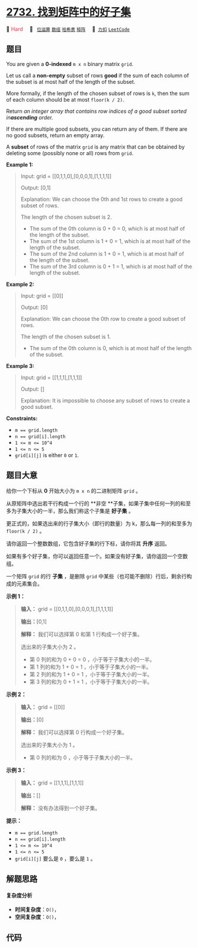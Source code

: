 # [2732. 找到矩阵中的好子集](https://2xiao.github.io/leetcode-js/problem/2732.html)

🔴 <font color=#ff334b>Hard</font>&emsp; 🔖&ensp; [`位运算`](/tag/bit-manipulation.md) [`数组`](/tag/array.md) [`哈希表`](/tag/hash-table.md) [`矩阵`](/tag/matrix.md)&emsp; 🔗&ensp;[`力扣`](https://leetcode.cn/problems/find-a-good-subset-of-the-matrix) [`LeetCode`](https://leetcode.com/problems/find-a-good-subset-of-the-matrix)

## 题目

You are given a **0-indexed** `m x n` binary matrix `grid`.

Let us call a **non-empty** subset of rows **good** if the sum of each column
of the subset is at most half of the length of the subset.

More formally, if the length of the chosen subset of rows is `k`, then the sum
of each column should be at most `floor(k / 2)`.

Return _an integer array that contains row indices of a good subset sorted
in**ascending** order._

If there are multiple good subsets, you can return any of them. If there are
no good subsets, return an empty array.

A **subset** of rows of the matrix `grid` is any matrix that can be obtained
by deleting some (possibly none or all) rows from `grid`.



**Example 1:**

> Input: grid = [[0,1,1,0],[0,0,0,1],[1,1,1,1]]
> 
> Output: [0,1]
> 
> Explanation: We can choose the 0th and 1st rows to create a good subset of rows.
> 
> The length of the chosen subset is 2.
> - The sum of the 0th column is 0 + 0 = 0, which is at most half of the length of the subset.
> - The sum of the 1st column is 1 + 0 = 1, which is at most half of the length of the subset.
> - The sum of the 2nd column is 1 + 0 = 1, which is at most half of the length of the subset.
> - The sum of the 3rd column is 0 + 1 = 1, which is at most half of the length of the subset.

**Example 2:**

> Input: grid = [[0]]
> 
> Output: [0]
> 
> Explanation: We can choose the 0th row to create a good subset of rows.
> 
> The length of the chosen subset is 1.
> - The sum of the 0th column is 0, which is at most half of the length of the subset.

**Example 3:**

> Input: grid = [[1,1,1],[1,1,1]]
> 
> Output: []
> 
> Explanation: It is impossible to choose any subset of rows to create a good subset.

**Constraints:**

  * `m == grid.length`
  * `n == grid[i].length`
  * `1 <= m <= 10^4`
  * `1 <= n <= 5`
  * `grid[i][j]` is either `0` or `1`.


## 题目大意

给你一个下标从 **0**  开始大小为 `m x n` 的二进制矩阵 `grid` 。

从原矩阵中选出若干行构成一个行的 **非空  **子集，如果子集中任何一列的和至多为子集大小的一半，那么我们称这个子集是 **好子集** 。

更正式的，如果选出来的行子集大小（即行的数量）为 k，那么每一列的和至多为 `floor(k / 2)` 。

请你返回一个整数数组，它包含好子集的行下标，请你将其 **升序**  返回。

如果有多个好子集，你可以返回任意一个。如果没有好子集，请你返回一个空数组。

一个矩阵 `grid` 的行 **子集** ，是删除 `grid` 中某些（也可能不删除）行后，剩余行构成的元素集合。



**示例 1：**

> 
> 
> 
> 
> 
> **输入：** grid = [[0,1,1,0],[0,0,0,1],[1,1,1,1]]
> 
> **输出：**[0,1]
> 
> **解释：** 我们可以选择第 0 和第 1 行构成一个好子集。
> 
> 选出来的子集大小为 2 。
> - 第 0 列的和为 0 + 0 = 0 ，小于等于子集大小的一半。
> - 第 1 列的和为 1 + 0 = 1 ，小于等于子集大小的一半。
> - 第 2 列的和为 1 + 0 = 1 ，小于等于子集大小的一半。
> - 第 3 列的和为 0 + 1 = 1 ，小于等于子集大小的一半。
> 
> 

**示例 2：**

> 
> 
> 
> 
> 
> **输入：** grid = [[0]]
> 
> **输出：**[0]
> 
> **解释：** 我们可以选择第 0 行构成一个好子集。
> 
> 选出来的子集大小为 1 。
> - 第 0 列的和为 0 ，小于等于子集大小的一半。
> 
> 

**示例 3：**

> 
> 
> 
> 
> 
> **输入：** grid = [[1,1,1],[1,1,1]]
> 
> **输出：**[]
> 
> **解释：** 没有办法得到一个好子集。
> 
> 



**提示：**

  * `m == grid.length`
  * `n == grid[i].length`
  * `1 <= m <= 10^4`
  * `1 <= n <= 5`
  * `grid[i][j]` 要么是 `0` ，要么是 `1` 。


## 解题思路

#### 复杂度分析

- **时间复杂度**：`O()`，
- **空间复杂度**：`O()`，

## 代码

```javascript

```